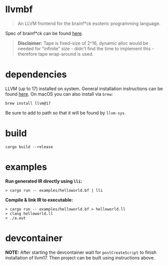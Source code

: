# llvmbf
> An LLVM frontend for the brainf*ck esoteric programming language.

Spec of brainf*ck can be found [here](https://github.com/sunjay/brainfuck/blob/master/brainfuck.md).
> **Disclaimer:** Tape is fixed-size of 2^16, dynamic alloc would be needed for "infinite" size - didn't find the time to implement this - therefore tape wrap-around is used.

# dependencies
LLVM (up to 17) installed on system.
General installation instructions can be found [here](https://apt.llvm.org). On macOS you can also install via `brew`:
```
brew install llvm@17
```
Be sure to add to path so that it will be found by `llvm-sys`.

# build
```
cargo build --release
```

# examples
**Run generated IR directly using `lli`:**
```
> cargo run -- examples/helloworld.bf | lli
```
**Compile & link IR to executable:**
```
> cargo run -- examples/helloworld.bf > helloworld.ll
> clang helloworld.ll
> ./a.out
```

# devcontainer
**NOTE:** After starting the devcontainer wait for `postCreateScript` to finish installation of llvm17. Then project can be built using instructions above.